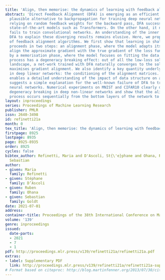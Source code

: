 ```yaml
---
title: 'Align, then memorise: the dynamics of learning with feedback alignment'
abstract: 'Direct Feedback Alignment (DFA) is emerging as an efficient and biologically
  plausible alternative to backpropagation for training deep neural networks. Despite
  relying on random feedback weights for the backward pass, DFA successfully trains
  state-of-the-art models such as Transformers. On the other hand, it notoriously
  fails to train convolutional networks. An understanding of the inner workings of
  DFA to explain these diverging results remains elusive. Here, we propose a theory
  of feedback alignment algorithms. We first show that learning in shallow networks
  proceeds in two steps: an alignment phase, where the model adapts its weights to
  align the approximate gradient with the true gradient of the loss function, is followed
  by a memorisation phase, where the model focuses on fitting the data. This two-step
  process has a degeneracy breaking effect: out of all the low-loss solutions in the
  landscape, a net-work trained with DFA naturally converges to the solution which
  maximises gradient alignment. We also identify a key quantity underlying alignment
  in deep linear networks: the conditioning of the alignment matrices. The latter
  enables a detailed understanding of the impact of data structure on alignment, and
  suggests a simple explanation for the well-known failure of DFA to train convolutional
  neural networks. Numerical experiments on MNIST and CIFAR10 clearly demonstrate
  degeneracy breaking in deep non-linear networks and show that the align-then-memorize
  process occurs sequentially from the bottom layers of the network to the top.'
layout: inproceedings
series: Proceedings of Machine Learning Research
publisher: PMLR
issn: 2640-3498
id: refinetti21a
month: 0
tex_title: 'Align, then memorise: the dynamics of learning with feedback alignment'
firstpage: 8925
lastpage: 8935
page: 8925-8935
order: 8925
cycles: false
bibtex_author: Refinetti, Maria and D'Ascoli, St{\'e}phane and Ohana, Ruben and Goldt,
  Sebastian
author:
- given: Maria
  family: Refinetti
- given: Stéphane
  family: D’Ascoli
- given: Ruben
  family: Ohana
- given: Sebastian
  family: Goldt
date: 2021-07-01
address:
container-title: Proceedings of the 38th International Conference on Machine Learning
volume: '139'
genre: inproceedings
issued:
  date-parts:
  - 2021
  - 7
  - 1
pdf: http://proceedings.mlr.press/v139/refinetti21a/refinetti21a.pdf
extras:
- label: Supplementary PDF
  link: http://proceedings.mlr.press/v139/refinetti21a/refinetti21a-supp.pdf
# Format based on citeproc: http://blog.martinfenner.org/2013/07/30/citeproc-yaml-for-bibliographies/
---
```

